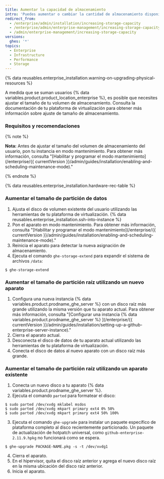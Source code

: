 ```yaml
---
title: Aumentar la capacidad de almacenamiento
intro: 'Puedes aumentar o cambiar la cantidad de almacenamiento disponible para los repositorios de Git, las bases de datos, los índices de búsqueda y otros datos de aplicaciones persistentes.'
redirect_from:
  - /enterprise/admin/installation/increasing-storage-capacity
  - /enterprise/admin/enterprise-management/increasing-storage-capacity
  - /admin/enterprise-management/increasing-storage-capacity
versions:
  ghes: '*'
topics:
  - Enterprise
  - Infrastructure
  - Performance
  - Storage
---
```

{% data reusables.enterprise_installation.warning-on-upgrading-physical-resources %}

A medida que se suman usuarios {% data variables.product.product_location_enterprise %}, es posible que necesites ajustar el tamaño de tu volumen de almacenamiento. Consulta la documentación de tu plataforma de virtualización para obtener más información sobre ajuste de tamaño de almacenamiento.

### Requisitos y recomendaciones

{% note %}

**Nota:** Antes de ajustar el tamaño del volumen de almacenamiento del usuario, pon tu instancia en modo mantenimiento. Para obtener más información, consulta "[Habilitar y programar el modo mantenimiento](/enterprise/{{ currentVersion }}/admin/guides/installation/enabling-and-scheduling-maintenance-mode)."

{% endnote %}

{% data reusables.enterprise_installation.hardware-rec-table %}

### Aumentar el tamaño de partición de datos

1. Ajusta el disco de volumen existente del usuario utilizando las herramientas de tu plataforma de virtualización.
{% data reusables.enterprise_installation.ssh-into-instance %}
3. Pon el aparato en modo mantenimiento. Para obtener más información, consulta "[Habilitar y programar el modo mantenimiento](/enterprise/{{ currentVersion }}/admin/guides/installation/enabling-and-scheduling-maintenance-mode)."
4. Reinicia el aparato para detectar la nueva asignación de almacenamiento.
5. Ejecuta el comando `ghe-storage-extend` para expandir el sistema de archivos `/data`:
  ```shell
  $ ghe-storage-extend
  ```

### Aumentar el tamaño de partición raíz utilizando un nuevo aparato

1. Configura una nueva instancia {% data variables.product.prodname_ghe_server %} con un disco raíz más grande utilizando la misma versión que tu aparato actual. Para obtener más información, consulta "[Configurar una instancia {% data variables.product.prodname_ghe_server %} ](/enterprise/{{ currentVersion }}/admin/guides/installation/setting-up-a-github-enterprise-server-instance)."
2. Cierra el aparato actual.
3. Desconecta el disco de datos de tu aparato actual utilizando las herramientas de tu plataforma de virtualización.
4. Conecta el disco de datos al nuevo aparato con un disco raíz más grande.

### Aumentar el tamaño de partición raíz utilizando un aparato existente

1. Conecta un nuevo disco a tu aparato {% data variables.product.prodname_ghe_server %}.
2. Ejecuta el comando `parted` para formatear el disco:
  ```shell
  $ sudo parted /dev/xvdg mklabel msdos
  $ sudo parted /dev/xvdg mkpart primary ext4 0% 50%
  $ sudo parted /dev/xvdg mkpart primary ext4 50% 100%
  ```
3. Ejecuta el comando `ghe-upgrade` para instalar un paquete específico de plataforma completo al disco recientemente particionado. Un paquete de actualización de hotpatch universal, como `github-enterprise-2.11.9.hpkg` no funcionará como se espera.
  ```shell
  $ ghe-upgrade PACKAGE-NAME.pkg -s -t /dev/xvdg1
  ```
4. Cierra el aparato.
5. En el hipervisor, quita el disco raíz anterior y agrega el nuevo disco raíz en la misma ubicación del disco raíz anterior.
6. Inicia el aparato.
